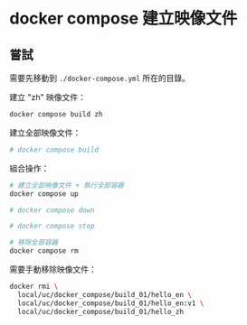 docker compose 建立映像文件
=======


## 嘗試

需要先移動到 `./docker-compose.yml` 所在的目錄。

建立 "zh" 映像文件：

```bash
docker compose build zh
```

建立全部映像文件：

```bash
# docker compose build
```

組合操作：

```bash
# 建立全部映像文件 + 執行全部容器
docker compose up

# docker compose down

# docker compose stop

# 移除全部容器
docker compose rm
```

需要手動移除映像文件：

```bash
docker rmi \
  local/uc/docker_compose/build_01/hello_en \
  local/uc/docker_compose/build_01/hello_en:v1 \
  local/uc/docker_compose/build_01/hello_zh
```


